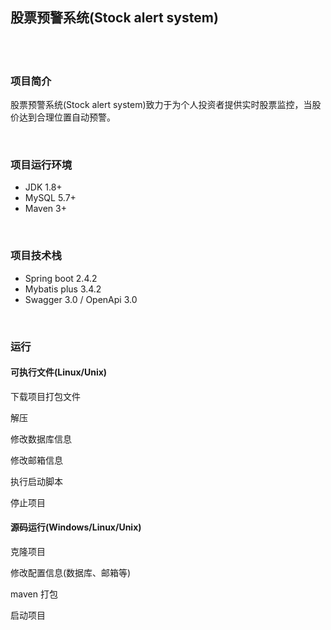 ## 股票预警系统(Stock alert system)  


​    
​    
### 项目简介  

股票预警系统(Stock alert system)致力于为个人投资者提供实时股票监控，当股价达到合理位置自动预警。  

​     

### 项目运行环境  

- JDK 1.8+  
- MySQL 5.7+  
- Maven 3+  

​    

### 项目技术栈  

- Spring boot 2.4.2  
- Mybatis plus 3.4.2  
- Swagger 3.0 / OpenApi 3.0  

​    

### 运行  

#### 可执行文件(Linux/Unix)  

下载项目打包文件  

解压  

修改数据库信息  

修改邮箱信息  

执行启动脚本  

停止项目  



#### 源码运行(Windows/Linux/Unix)  

克隆项目  

修改配置信息(数据库、邮箱等)  

maven 打包  

启动项目  





